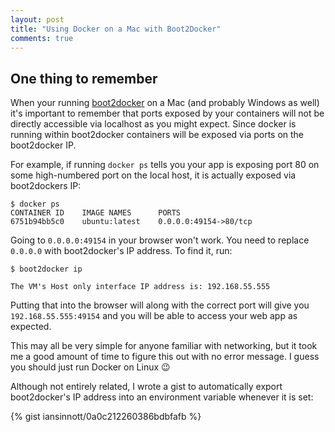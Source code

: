 ```yaml
---
layout: post
title: "Using Docker on a Mac with Boot2Docker"
comments: true
---
```


## One thing to remember

When your running [boot2docker][bd] on a Mac (and probably Windows as well) it's important to remember that ports exposed by your containers will not be directly accessible via localhost as you might expect. Since docker is running within boot2docker containers will be exposed via ports on the boot2docker IP.

For example, if running `docker ps` tells you your app is exposing port 80 on some high-numbered port on the local host, it is actually exposed via boot2dockers IP:

```
$ docker ps
CONTAINER ID    IMAGE NAMES      PORTS
6751b94bb5c0    ubuntu:latest    0.0.0.0:49154->80/tcp
```

Going to `0.0.0.0:49154` in your browser won't work. You need to replace `0.0.0.0` with boot2docker's IP address. To find it, run:

```
$ boot2docker ip

The VM's Host only interface IP address is: 192.168.55.555

```

Putting that into the browser will along with the correct port will give you `192.168.55.555:49154` and you will be able to access your web app as expected.

This may all be very simple for anyone familiar with networking, but it took me a good amount of time to figure this out with no error message. I guess you should just run Docker on Linux :wink:

[bd]: http://boot2docker.io/

Although not entirely related, I wrote a gist to automatically export boot2docker's IP address into an environment variable whenever it is set:

{% gist iansinnott/0a0c212260386bdbfafb %}
